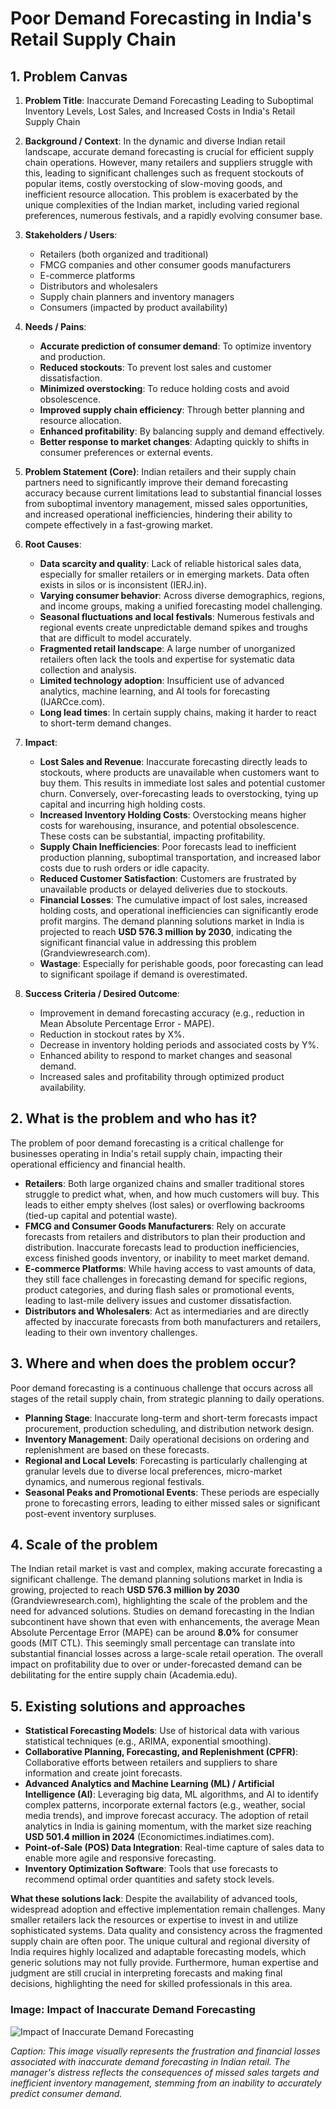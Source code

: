 # Poor Demand Forecasting in India's Retail Supply Chain

## 1. Problem Canvas

1.  **Problem Title**: Inaccurate Demand Forecasting Leading to Suboptimal Inventory Levels, Lost Sales, and Increased Costs in India's Retail Supply Chain

2.  **Background / Context**: In the dynamic and diverse Indian retail landscape, accurate demand forecasting is crucial for efficient supply chain operations. However, many retailers and suppliers struggle with this, leading to significant challenges such as frequent stockouts of popular items, costly overstocking of slow-moving goods, and inefficient resource allocation. This problem is exacerbated by the unique complexities of the Indian market, including varied regional preferences, numerous festivals, and a rapidly evolving consumer base.

3.  **Stakeholders / Users**:
    *   Retailers (both organized and traditional)
    *   FMCG companies and other consumer goods manufacturers
    *   E-commerce platforms
    *   Distributors and wholesalers
    *   Supply chain planners and inventory managers
    *   Consumers (impacted by product availability)

4.  **Needs / Pains**:
    *   **Accurate prediction of consumer demand**: To optimize inventory and production.
    *   **Reduced stockouts**: To prevent lost sales and customer dissatisfaction.
    *   **Minimized overstocking**: To reduce holding costs and avoid obsolescence.
    *   **Improved supply chain efficiency**: Through better planning and resource allocation.
    *   **Enhanced profitability**: By balancing supply and demand effectively.
    *   **Better response to market changes**: Adapting quickly to shifts in consumer preferences or external events.

5.  **Problem Statement (Core)**: Indian retailers and their supply chain partners need to significantly improve their demand forecasting accuracy because current limitations lead to substantial financial losses from suboptimal inventory management, missed sales opportunities, and increased operational inefficiencies, hindering their ability to compete effectively in a fast-growing market.

6.  **Root Causes**:
    *   **Data scarcity and quality**: Lack of reliable historical sales data, especially for smaller retailers or in emerging markets. Data often exists in silos or is inconsistent (IERJ.in).
    *   **Varying consumer behavior**: Across diverse demographics, regions, and income groups, making a unified forecasting model challenging.
    *   **Seasonal fluctuations and local festivals**: Numerous festivals and regional events create unpredictable demand spikes and troughs that are difficult to model accurately.
    *   **Fragmented retail landscape**: A large number of unorganized retailers often lack the tools and expertise for systematic data collection and analysis.
    *   **Limited technology adoption**: Insufficient use of advanced analytics, machine learning, and AI tools for forecasting (IJARCce.com).
    *   **Long lead times**: In certain supply chains, making it harder to react to short-term demand changes.

7.  **Impact**:
    *   **Lost Sales and Revenue**: Inaccurate forecasting directly leads to stockouts, where products are unavailable when customers want to buy them. This results in immediate lost sales and potential customer churn. Conversely, over-forecasting leads to overstocking, tying up capital and incurring high holding costs.
    *   **Increased Inventory Holding Costs**: Overstocking means higher costs for warehousing, insurance, and potential obsolescence. These costs can be substantial, impacting profitability.
    *   **Supply Chain Inefficiencies**: Poor forecasts lead to inefficient production planning, suboptimal transportation, and increased labor costs due to rush orders or idle capacity.
    *   **Reduced Customer Satisfaction**: Customers are frustrated by unavailable products or delayed deliveries due to stockouts.
    *   **Financial Losses**: The cumulative impact of lost sales, increased holding costs, and operational inefficiencies can significantly erode profit margins. The demand planning solutions market in India is projected to reach **USD 576.3 million by 2030**, indicating the significant financial value in addressing this problem (Grandviewresearch.com).
    *   **Wastage**: Especially for perishable goods, poor forecasting can lead to significant spoilage if demand is overestimated.

8.  **Success Criteria / Desired Outcome**:
    *   Improvement in demand forecasting accuracy (e.g., reduction in Mean Absolute Percentage Error - MAPE).
    *   Reduction in stockout rates by X%.
    *   Decrease in inventory holding periods and associated costs by Y%.
    *   Enhanced ability to respond to market changes and seasonal demand.
    *   Increased sales and profitability through optimized product availability.

## 2. What is the problem and who has it?

The problem of poor demand forecasting is a critical challenge for businesses operating in India's retail supply chain, impacting their operational efficiency and financial health.

*   **Retailers**: Both large organized chains and smaller traditional stores struggle to predict what, when, and how much customers will buy. This leads to either empty shelves (lost sales) or overflowing backrooms (tied-up capital and potential waste).
*   **FMCG and Consumer Goods Manufacturers**: Rely on accurate forecasts from retailers and distributors to plan their production and distribution. Inaccurate forecasts lead to production inefficiencies, excess finished goods inventory, or inability to meet market demand.
*   **E-commerce Platforms**: While having access to vast amounts of data, they still face challenges in forecasting demand for specific regions, product categories, and during flash sales or promotional events, leading to last-mile delivery issues and customer dissatisfaction.
*   **Distributors and Wholesalers**: Act as intermediaries and are directly affected by inaccurate forecasts from both manufacturers and retailers, leading to their own inventory challenges.

## 3. Where and when does the problem occur?

Poor demand forecasting is a continuous challenge that occurs across all stages of the retail supply chain, from strategic planning to daily operations.

*   **Planning Stage**: Inaccurate long-term and short-term forecasts impact procurement, production scheduling, and distribution network design.
*   **Inventory Management**: Daily operational decisions on ordering and replenishment are based on these forecasts.
*   **Regional and Local Levels**: Forecasting is particularly challenging at granular levels due to diverse local preferences, micro-market dynamics, and numerous regional festivals.
*   **Seasonal Peaks and Promotional Events**: These periods are especially prone to forecasting errors, leading to either missed sales or significant post-event inventory surpluses.

## 4. Scale of the problem

The Indian retail market is vast and complex, making accurate forecasting a significant challenge. The demand planning solutions market in India is growing, projected to reach **USD 576.3 million by 2030** (Grandviewresearch.com), highlighting the scale of the problem and the need for advanced solutions. Studies on demand forecasting in the Indian subcontinent have shown that even with enhancements, the average Mean Absolute Percentage Error (MAPE) can be around **8.0%** for consumer goods (MIT CTL). This seemingly small percentage can translate into substantial financial losses across a large-scale retail operation. The overall impact on profitability due to over or under-forecasted demand can be debilitating for the entire supply chain (Academia.edu).

## 5. Existing solutions and approaches

*   **Statistical Forecasting Models**: Use of historical data with various statistical techniques (e.g., ARIMA, exponential smoothing).
*   **Collaborative Planning, Forecasting, and Replenishment (CPFR)**: Collaborative efforts between retailers and suppliers to share information and create joint forecasts.
*   **Advanced Analytics and Machine Learning (ML) / Artificial Intelligence (AI)**: Leveraging big data, ML algorithms, and AI to identify complex patterns, incorporate external factors (e.g., weather, social media trends), and improve forecast accuracy. The adoption of retail analytics in India is gaining momentum, with the market size reaching **USD 501.4 million in 2024** (Economictimes.indiatimes.com).
*   **Point-of-Sale (POS) Data Integration**: Real-time capture of sales data to enable more agile and responsive forecasting.
*   **Inventory Optimization Software**: Tools that use forecasts to recommend optimal order quantities and safety stock levels.

**What these solutions lack**: Despite the availability of advanced tools, widespread adoption and effective implementation remain challenges. Many smaller retailers lack the resources or expertise to invest in and utilize sophisticated systems. Data quality and consistency across the fragmented supply chain are often poor. The unique cultural and regional diversity of India requires highly localized and adaptable forecasting models, which generic solutions may not fully provide. Furthermore, human expertise and judgment are still crucial in interpreting forecasts and making final decisions, highlighting the need for skilled professionals in this area.




### Image: Impact of Inaccurate Demand Forecasting

![Impact of Inaccurate Demand Forecasting](https://private-us-east-1.manuscdn.com/sessionFile/LZDZtQpmTC10xf7KxaRWFs/sandbox/JUun3jKmnYHk1RNe5ZdwbK-images_1751615819548_na1fn_L2hvbWUvdWJ1bnR1L1Bvb3JfRGVtYW5kX0ZvcmVjYXN0aW5nX0luYWNjdXJhdGVfUHJlZGljdGlvbnM.png?Policy=eyJTdGF0ZW1lbnQiOlt7IlJlc291cmNlIjoiaHR0cHM6Ly9wcml2YXRlLXVzLWVhc3QtMS5tYW51c2Nkbi5jb20vc2Vzc2lvbkZpbGUvTFpEWnRRcG1UQzEweGY3S3hhUldGcy9zYW5kYm94L0pVdW4zakttbllIazFSTmU1WmR3YkstaW1hZ2VzXzE3NTE2MTU4MTk1NDhfbmExZm5fTDJodmJXVXZkV0oxYm5SMUwxQnZiM0pmUkdWdFlXNWtYMFp2Y21WallYTjBhVzVuWDBsdVlXTmpkWEpoZEdWZlVISmxaR2xqZEdsdmJuTS5wbmciLCJDb25kaXRpb24iOnsiRGF0ZUxlc3NUaGFuIjp7IkFXUzpFcG9jaFRpbWUiOjE3OTg3NjE2MDB9fX1dfQ__&Key-Pair-Id=K2HSFNDJXOU9YS&Signature=oQT4YJz3H1IzGL8~YvoYExcUnJyRv7FgQ7AZk2hNnV~X5cVGFte1vak38dKmFuY3AZeMBs5WnVEYjdcK1Kn-MNDfnssUwoTgorWRv36dXrM8nkL0oiYxhO8yfXZi2kgogew9jnixNR97HfSg5vX2chgwCviqApucngmFI8E22EypTpY0w4aUh3ieyIBvLmHE3TvJMrr7pUY4TtgEfjEasd6suJPS02fq7Cy~tqA0b6m-lWkeiVMPEW6oBGbetJW-px8~DihXNXC-YMkysk-qIM3zJ0SBXuKxL6AtXkudh9PgYWsRA0ALodX2~LmlXjXToWqu0q85pp182vAsnJEXrg__)

*Caption: This image visually represents the frustration and financial losses associated with inaccurate demand forecasting in Indian retail. The manager's distress reflects the consequences of missed sales targets and inefficient inventory management, stemming from an inability to accurately predict consumer demand.*



